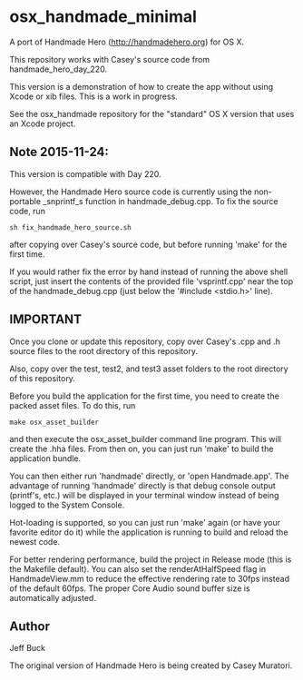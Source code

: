 osx_handmade_minimal
====================

A port of Handmade Hero (http://handmadehero.org) for OS X.

This repository works with Casey's source code from handmade_hero_day_220.

This version is a demonstration of how to create the app without
using Xcode or xib files. This is a work in progress.

See the osx_handmade repository for the "standard" OS X version
that uses an Xcode project.


Note 2015-11-24:
----------------
This version is compatible with Day 220.

However, the Handmade Hero source code is currently using the
non-portable _snprintf_s function in handmade_debug.cpp.
To fix the source code, run

    sh fix_handmade_hero_source.sh

after copying over Casey's source code, but before running 'make'
for the first time.

If you would rather fix the error by hand instead of running the above
shell script, just insert the contents of the provided file 'vsprintf.cpp'
near the top of the handmade_debug.cpp (just below the '#include <stdio.h>' line).


IMPORTANT
---------

Once you clone or update this repository, copy over Casey's .cpp
and .h source files to the root directory of this repository.

Also, copy over the test, test2, and test3 asset folders to the
root directory of this repository.

Before you build the application for the first time, you need to
create the packed asset files. To do this, run

    make osx_asset_builder

and then execute the osx_asset_builder command line program. This will
create the .hha files. From then on, you can just run 'make' 
to build the application bundle.

You can then either run 'handmade' directly, or 'open Handmade.app'.
The advantage of running 'handmade' directly is that debug console output 
(printf's, etc.) will be displayed in your terminal window instead
of being logged to the System Console.

Hot-loading is supported, so you can just run 'make' again (or have your
favorite editor do it) while the application is running to build and
reload the newest code.

For better rendering performance, build the project in Release mode
(this is the Makefile default). You can also set the renderAtHalfSpeed
flag in HandmadeView.mm to reduce the effective rendering rate to 30fps
instead of the default 60fps. The proper Core Audio sound buffer size
is automatically adjusted.


Author
------
Jeff Buck

The original version of Handmade Hero is being created by Casey Muratori.

